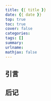 ```yaml
---
title: {{ title }}
date: {{ date }}
top: true
toc: true
cover: false
categories: 
tags: []
summary: 
urlname: 
mathjax: false                                        
---
```


## 引言

<!-- more -->

## 后记

